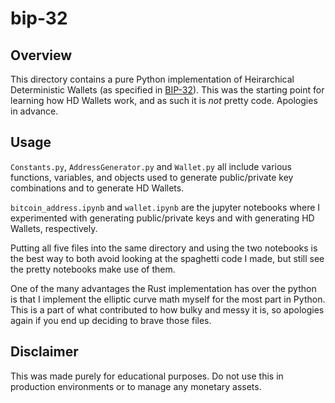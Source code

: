 # bip-32

## Overview

This directory contains a pure Python implementation of Heirarchical Deterministic Wallets (as specified in [BIP-32](https://github.com/bitcoin/bips/blob/master/bip-0032.mediawiki)). This was the starting point for learning how HD Wallets work, and as such it is *not* pretty code. Apologies in advance.

## Usage

`Constants.py`, `AddressGenerator.py` and `Wallet.py` all include various functions, variables, and objects used to generate public/private key combinations and to generate HD Wallets.

`bitcoin_address.ipynb` and `wallet.ipynb` are the jupyter notebooks where I experimented with generating public/private keys and with generating HD Wallets, respectively.

Putting all five files into the same directory and using the two notebooks is the best way to both avoid looking at the spaghetti code I made, but still see the pretty notebooks make use of them.

One of the many advantages the Rust implementation has over the python is that I implement the elliptic curve math myself for the most part in Python. This is a part of what contributed to how bulky and messy it is, so apologies again if you end up deciding to brave those files.

## Disclaimer

This was made purely for educational purposes. Do not use this in production environments or to manage any monetary assets.
